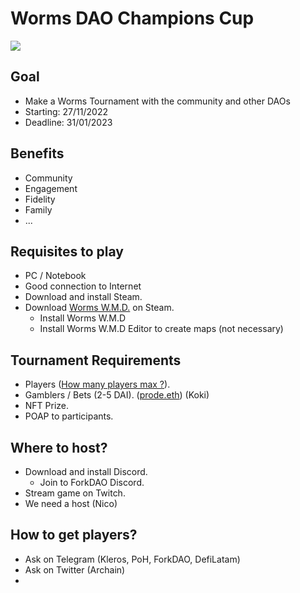 # Worms DAO Champions Cup

![](https://i.imgur.com/6imiiqz.png)


## Goal

* Make a Worms Tournament with the community and other DAOs
* Starting: 27/11/2022
* Deadline: 31/01/2023

## Benefits

* Community
* Engagement
* Fidelity
* Family
* ...

## Requisites to play

* PC / Notebook
* Good connection to Internet
* Download and install Steam.
* Download [Worms W.M.D.](https://store.steampowered.com/app/327030/Worms_WMD/) on Steam.
    * Install Worms W.M.D
    * Install Worms W.M.D Editor to create maps (not necessary)

## Tournament Requirements 

* Players ([How many players max ?](https://steamcommunity.com/app/327030/discussions/0/1866119656246068016/)).
* Gamblers / Bets (2-5 DAI). ([prode.eth](https://twitter.com/prode_eth)) (Koki)
* NFT Prize.
* POAP to participants.

## Where to host?

* Download and install Discord.
    * Join to ForkDAO Discord.
* Stream game on Twitch.
* We need a host (Nico)

## How to get players?

* Ask on Telegram (Kleros, PoH, ForkDAO, DefiLatam)
* Ask on Twitter (Archain)
* 
